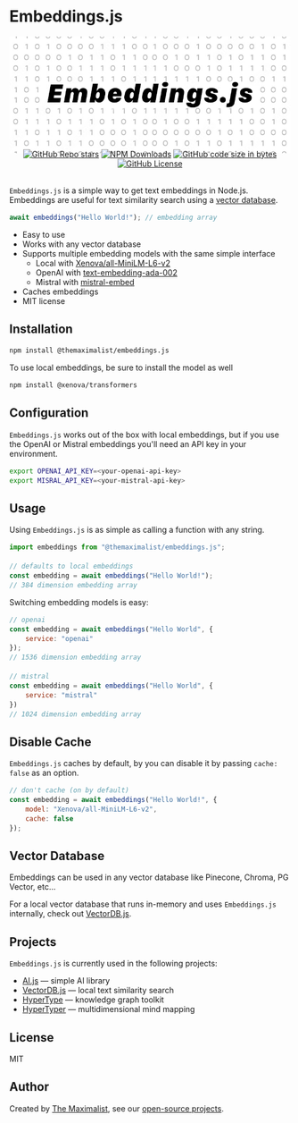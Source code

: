 # Embeddings.js

<img src="public/logo.png" alt="Embeddings.js — Simple Embeddings library for Node.js" class="logo" />

<div class="badges" style="text-align: center; margin-top: -10px;">
<a href="https://github.com/themaximal1st/embeddings.js"><img alt="GitHub Repo stars" src="https://img.shields.io/github/stars/themaximal1st/embeddings.js"></a>
<a href="https://www.npmjs.com/package/@themaximalist/embeddings.js"><img alt="NPM Downloads" src="https://img.shields.io/npm/dt/%40themaximalist%2Fembeddings.js"></a>
<a href="https://github.com/themaximal1st/embeddings.js"><img alt="GitHub code size in bytes" src="https://img.shields.io/github/languages/code-size/themaximal1st/embeddings.js"></a>
<a href="https://github.com/themaximal1st/embeddings.js"><img alt="GitHub License" src="https://img.shields.io/github/license/themaximal1st/embeddings.js"></a>
</div>
<br />

`Embeddings.js` is a simple way to get text embeddings in Node.js. Embeddings are useful for text similarity search using a [vector database](https://vectordbjs.themaximalist.com/).

```javascript
await embeddings("Hello World!"); // embedding array
```

-   Easy to use
-   Works with any vector database
-   Supports multiple embedding models with the same simple interface
    -   Local with [Xenova/all-MiniLM-L6-v2](https://huggingface.co/Xenova/all-MiniLM-L6-v2)
    -   OpenAI with [text-embedding-ada-002](https://platform.openai.com/docs/guides/embeddings/how-to-get-embeddings)
    -   Mistral with [mistral-embed](https://docs.mistral.ai/platform/client/#embeddings)
-   Caches embeddings
-   MIT license



## Installation

```bash
npm install @themaximalist/embeddings.js
```

To use local embeddings, be sure to install the model as well

```bash
npm install @xenova/transformers
```

## Configuration

`Embeddings.js` works out of the box with local embeddings, but if you use the OpenAI or Mistral embeddings you'll need an API key in your environment.

```bash
export OPENAI_API_KEY=<your-openai-api-key>
export MISRAL_API_KEY=<your-mistral-api-key>
```



## Usage

Using `Embeddings.js` is as simple as calling a function with any string.

```javascript
import embeddings from "@themaximalist/embeddings.js";

// defaults to local embeddings
const embedding = await embeddings("Hello World!");
// 384 dimension embedding array
```

Switching embedding models is easy:
```javascript
// openai
const embedding = await embeddings("Hello World", {
    service: "openai"
});
// 1536 dimension embedding array

// mistral
const embedding = await embeddings("Hello World", {
    service: "mistral"
})
// 1024 dimension embedding array
```

## Disable Cache
`Embeddings.js` caches by default, by you can disable it by passing `cache: false` as an option.

```javascript
// don't cache (on by default)
const embedding = await embeddings("Hello World!", {
    model: "Xenova/all-MiniLM-L6-v2",
    cache: false
});
```



## Vector Database

Embeddings can be used in any vector database like Pinecone, Chroma, PG Vector, etc...

For a local vector database that runs in-memory and uses `Embeddings.js` internally, check out [VectorDB.js](https://vectordbjs.themaximalist.com).



## Projects

`Embeddings.js` is currently used in the following projects:

-   [AI.js](https://aijs.themaximalist.com) — simple AI library
-   [VectorDB.js](https://vectordbjs.themaximalist.com) — local text similarity search
-   [HyperType](https://hypertypelang.com) — knowledge graph toolkit
-   [HyperTyper](https://hypertyper.com) — multidimensional mind mapping


## License

MIT


## Author

Created by [The Maximalist](https://twitter.com/themaximal1st), see our [open-source projects](https://themaximalist.com/products).

